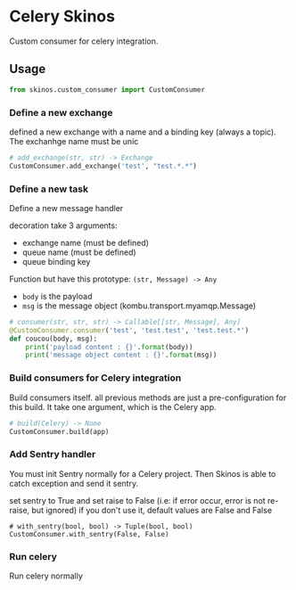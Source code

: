 # Celery Skinos

Custom consumer for celery integration.

## Usage

```PYTHON
from skinos.custom_consumer import CustomConsumer
```

### Define a new exchange

defined a new exchange with a name and a binding key (always a topic).
The exchanhge name must be unic

```PYTHON
# add_exchange(str, str) -> Exchange
CustomConsumer.add_exchange('test', "test.*.*")
```


### Define a new task

Define a new message handler 

decoration take 3 arguments:

- exchange name (must be defined)
- queue name (must be defined)
- queue binding key


Function but have this prototype: `(str, Message) -> Any`
- `body` is the payload 
- `msg` is the message object (kombu.transport.myamqp.Message)


```PYTHON
# consumer(str, str, str) -> Callable[[str, Message], Any]
@CustomConsumer.consumer('test', 'test.test', 'test.test.*')
def coucou(body, msg):
    print('payload content : {}'.format(body))
    print('message object content : {}'.format(msg))
```

### Build consumers for Celery integration

Build consumers itself. all previous methods are just a pre-configuration for this build.
It take one argument, which is the Celery app.
```PYTHON
# build(Celery) -> None
CustomConsumer.build(app)
```

### Add Sentry handler

You must init Sentry normally for a Celery project.
Then Skinos is able to catch exception and send it sentry.

set sentry to True and set raise to False (i.e: if error occur, error is not re-raise, but ignored)
if you don't use it, default values are False and False

```
# with_sentry(bool, bool) -> Tuple(bool, bool)
CustomConsumer.with_sentry(False, False)
```

### Run celery

Run celery normally



